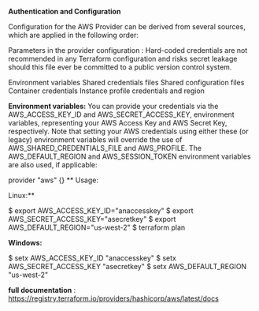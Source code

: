 **Authentication and Configuration**

Configuration for the AWS Provider can be derived from several sources, which are applied in the following order:

Parameters in the provider configuration : Hard-coded credentials are not recommended in any Terraform configuration 
      and risks secret leakage should this file ever be committed to a public version control system.

Environment variables
Shared credentials files
Shared configuration files
Container credentials
Instance profile credentials and region


**Environment variables:**
You can provide your credentials via the AWS_ACCESS_KEY_ID and AWS_SECRET_ACCESS_KEY, environment variables, representing your AWS Access Key and AWS Secret Key, respectively. Note that setting your AWS credentials using either these (or legacy) environment variables will override the use of AWS_SHARED_CREDENTIALS_FILE and AWS_PROFILE. The AWS_DEFAULT_REGION and AWS_SESSION_TOKEN environment variables are also used, if applicable:

provider "aws" {}
**
Usage:

Linux:**

$ export AWS_ACCESS_KEY_ID="anaccesskey"
$ export AWS_SECRET_ACCESS_KEY="asecretkey"
$ export AWS_DEFAULT_REGION="us-west-2"
$ terraform plan


**Windows:**

$ setx AWS_ACCESS_KEY_ID "anaccesskey"
$ setx AWS_SECRET_ACCESS_KEY "asecretkey"
$ setx AWS_DEFAULT_REGION "us-west-2"



**full documentation** : https://registry.terraform.io/providers/hashicorp/aws/latest/docs
